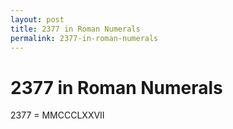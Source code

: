 ```yaml
---
layout: post
title: 2377 in Roman Numerals
permalink: 2377-in-roman-numerals
---
```


# 2377 in Roman Numerals

2377 = MMCCCLXXVII
